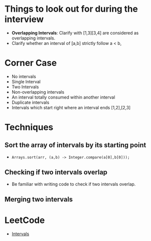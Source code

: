 # Things to look out for during the interview
* **Overlapping Intervals**: Clarify with [1,3][3,4] are considered as overlapping intervals.
* Clarify whether an interval of [a,b] strictly follow a < b,

# Corner Case
* No intervals
* Single Interval
* Two Intervals
* Non-overlapping intervals
* An interval totally consumed within another interval
* Duplicate intervals
* Intervals which start right where an interval ends [1,2],[2,3]

# Techniques
## Sort the array of intervals by its starting point
* `Arrays.sort(arr, (a,b) -> Integer.compare(a[0],b[0]));`

## Checking if two intervals overlap
* Be familiar with writing code to check if two intervals overlap.

## Merging two intervals

# LeetCode
* [Intervals](https://www.techinterviewhandbook.org/algorithms/interval/)


